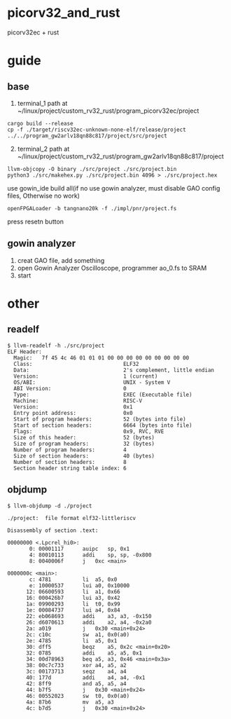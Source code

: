 # picorv32_and_rust

picorv32ec + rust

# guide

## base

1. terminal_1 path at ~/linux/project/custom_rv32_rust/program_picorv32ec/project
```
cargo build --release
cp -f ./target/riscv32ec-unknown-none-elf/release/project ../../program_gw2arlv18qn88c817/project/src/project
```

2. terminal_2 path at ~/linux/project/custom_rv32_rust/program_gw2arlv18qn88c817/project
```
llvm-objcopy -O binary ./src/project ./src/project.bin
python3 ./src/makehex.py ./src/project.bin 4096 > ./src/project.hex
```
use gowin_ide build all(if no use gowin analyzer, must disable GAO config files, Otherwise no work)
```
openFPGALoader -b tangnano20k -f ./impl/pnr/project.fs
```
press resetn button

## gowin analyzer

1. creat GAO file, add something
2. open Gowin Analyzer Oscilloscope, programmer ao_0.fs to SRAM
3. start

# other

## readelf

```
$ llvm-readelf -h ./src/project
ELF Header:
  Magic:   7f 45 4c 46 01 01 01 00 00 00 00 00 00 00 00 00
  Class:                             ELF32
  Data:                              2's complement, little endian
  Version:                           1 (current)
  OS/ABI:                            UNIX - System V
  ABI Version:                       0
  Type:                              EXEC (Executable file)
  Machine:                           RISC-V
  Version:                           0x1
  Entry point address:               0x0
  Start of program headers:          52 (bytes into file)
  Start of section headers:          6664 (bytes into file)
  Flags:                             0x9, RVC, RVE
  Size of this header:               52 (bytes)
  Size of program headers:           32 (bytes)
  Number of program headers:         4
  Size of section headers:           40 (bytes)
  Number of section headers:         8
  Section header string table index: 6
```

## objdump

```
$ llvm-objdump -d ./project

./project:	file format elf32-littleriscv

Disassembly of section .text:

00000000 <.Lpcrel_hi0>:
       0: 00001117     	auipc	sp, 0x1
       4: 80010113     	addi	sp, sp, -0x800
       8: 0040006f     	j	0xc <main>

0000000c <main>:
       c: 4781         	li	a5, 0x0
       e: 10000537     	lui	a0, 0x10000
      12: 06600593     	li	a1, 0x66
      16: 000426b7     	lui	a3, 0x42
      1a: 09900293     	li	t0, 0x99
      1e: 00084737     	lui	a4, 0x84
      22: eb068693     	addi	a3, a3, -0x150
      26: d6070613     	addi	a2, a4, -0x2a0
      2a: a019         	j	0x30 <main+0x24>
      2c: c10c         	sw	a1, 0x0(a0)
      2e: 4785         	li	a5, 0x1
      30: dff5         	beqz	a5, 0x2c <main+0x20>
      32: 0785         	addi	a5, a5, 0x1
      34: 00d78963     	beq	a5, a3, 0x46 <main+0x3a>
      38: 00c7c733     	xor	a4, a5, a2
      3c: 00173713     	seqz	a4, a4
      40: 177d         	addi	a4, a4, -0x1
      42: 8ff9         	and	a5, a5, a4
      44: b7f5         	j	0x30 <main+0x24>
      46: 00552023     	sw	t0, 0x0(a0)
      4a: 87b6         	mv	a5, a3
      4c: b7d5         	j	0x30 <main+0x24>
```
